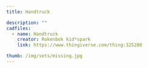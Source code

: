 ```yaml
---
title: Handtruck

description: ""
cadfiles:
  - name: Handtruck
    creator: Rokenbok kid*spark
    link: https://www.thingiverse.com/thing:325280

thumb: /img/sets/missing.jpg
---
```

